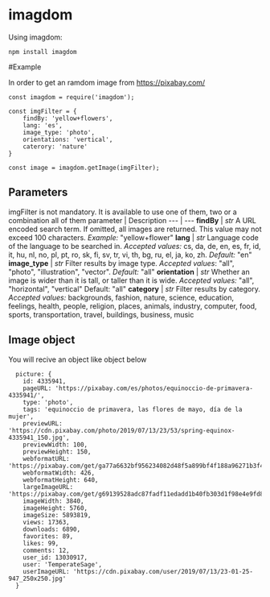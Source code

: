 # imagdom

Using imagdom:

```
npm install imagdom
```

#Example

In order to get an ramdom image from https://pixabay.com/

```
const imagdom = require('imagdom');

const imgFilter = {
    findBy: 'yellow+flowers',
    lang: 'es',
    image_type: 'photo',
    orientations: 'vertical',
    caterory: 'nature'
}

const image = imagdom.getImage(imgFilter);

```

## Parameters

imgFilter is not mandatory. It is available to use one of them, two or a combination all of them
 parameter | Description 
--- | --- 
 **findBy** | *str*	A URL encoded search term. If omitted, all images are returned. This value may not exceed 100 characters. *Example:* "yellow+flower" 
 **lang**   | 	*str*	Language code of the language to be searched in. *Accepted values:* cs, da, de, en, es, fr, id, it, hu, nl, no, pl, pt, ro, sk, fi, sv, tr, vi, th, bg, ru, el, ja, ko, zh. *Default:* "en" 
 **image_type** | 	*str*	Filter results by image type. *Accepted values*: "all", "photo", "illustration", "vector". *Default:* "all" 
 **orientation** |  *str*	Whether an image is wider than it is tall, or taller than it is wide. *Accepted values:* "all", "horizontal", "vertical" Default: "all" 
 **category** | *str*	Filter results by category. *Accepted values:* backgrounds, fashion, nature, science, education, feelings, health, people, religion, places, animals, industry, computer, food, sports, transportation, travel, buildings, business, music 

## Image object

You will recive an object like object below

```
  picture: {
    id: 4335941,
    pageURL: 'https://pixabay.com/es/photos/equinoccio-de-primavera-4335941/',
    type: 'photo',
    tags: 'equinoccio de primavera, las flores de mayo, día de la mujer',
    previewURL: 'https://cdn.pixabay.com/photo/2019/07/13/23/53/spring-equinox-4335941_150.jpg',
    previewWidth: 100,
    previewHeight: 150,
    webformatURL: 'https://pixabay.com/get/ga77a6632bf956234082d48f5a899bf4f188a96271b3f4c0a44a5721966f330b1229583b1c5b55e8a1bdb55cb1d3b19a72e7c7472a27a5108a77146e2e6bb4598_640.jpg',
    webformatWidth: 426,
    webformatHeight: 640,
    largeImageURL: 'https://pixabay.com/get/g69139528adc87fadf11edadd1b40fb303d1f98e4e9fd848f97e3cb48c62f61ccd7a4c401e7be4e8d35331cb4b570466615b6199038a6c6f6daed95043553b5ea_1280.jpg',
    imageWidth: 3840,
    imageHeight: 5760,
    imageSize: 5893819,
    views: 17363,
    downloads: 6890,
    favorites: 89,
    likes: 99,
    comments: 12,
    user_id: 13030917,
    user: 'TemperateSage',
    userImageURL: 'https://cdn.pixabay.com/user/2019/07/13/23-01-25-947_250x250.jpg'
  }

```